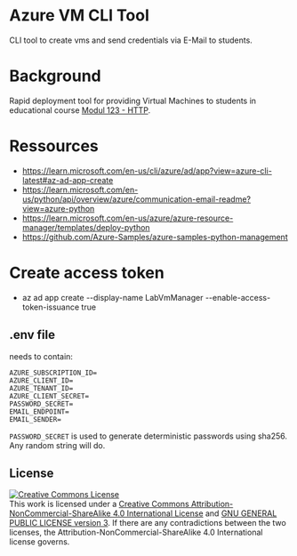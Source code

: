 # Azure VM CLI Tool

CLI tool to create vms and send credentials via E-Mail to students. 

# Background
Rapid deployment tool for providing Virtual Machines to students in educational course [Modul 123 - HTTP](https://gitlab.com/alptbz/m123/-/tree/main/07_HTTP/HTTP_Webserver?ref_type=heads).

# Ressources

 - https://learn.microsoft.com/en-us/cli/azure/ad/app?view=azure-cli-latest#az-ad-app-create
 - https://learn.microsoft.com/en-us/python/api/overview/azure/communication-email-readme?view=azure-python
 - https://learn.microsoft.com/en-us/azure/azure-resource-manager/templates/deploy-python
 - https://github.com/Azure-Samples/azure-samples-python-management

# Create access token
 - az ad app create --display-name LabVmManager --enable-access-token-issuance true

## .env file
needs to contain:
```shell
AZURE_SUBSCRIPTION_ID=
AZURE_CLIENT_ID=
AZURE_TENANT_ID=
AZURE_CLIENT_SECRET=
PASSWORD_SECRET=
EMAIL_ENDPOINT=
EMAIL_SENDER=
```

`PASSWORD_SECRET` is used to generate deterministic passwords using sha256. Any random string will do. 

## License
<a rel="license" href="http://creativecommons.org/licenses/by-nc-sa/4.0/"><img alt="Creative Commons License" style="border-width:0" src="https://i.creativecommons.org/l/by-nc-sa/4.0/88x31.png" /></a><br />This work is licensed under a <a rel="license" href="http://creativecommons.org/licenses/by-nc-sa/4.0/">Creative Commons Attribution-NonCommercial-ShareAlike 4.0 International License</a> and [GNU GENERAL PUBLIC LICENSE version 3](https://www.gnu.org/licenses/gpl-3.0.en.html). If there are any contradictions between the two licenses, the Attribution-NonCommercial-ShareAlike 4.0 International license governs. 